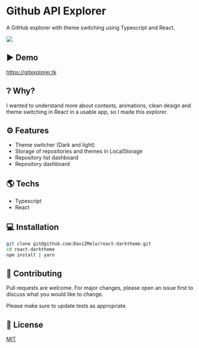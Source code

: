 # Github API Explorer 

A GitHub explorer with theme switching using Typescript and React.

![](https://media.giphy.com/media/CucbZRxxp59mG6Exgw/giphy.gif)

## ▶️ Demo

https://gitexplorer.tk

## ❔ Why?

I wanted to understand more about contexts, animations, clean design and theme switching in React in a usable app, so I made this explorer.

## ⚙️ Features

* Theme switcher (Dark and light) 
* Storage of repositories and themes in LocalStorage 
* Repository list dashboard
* Repository dashboard

## 🌎 Techs

* Typescript
* React

## 💻 Installation

```bash
git clone git@github.com:DaviZMelo/react-darktheme.git
cd react-darktheme
npm install | yarn
```

## 🤝 Contributing
Pull requests are welcome. For major changes, please open an issue first to discuss what you would like to change.

Please make sure to update tests as appropriate.

## 📄 License
[MIT](https://choosealicense.com/licenses/mit/)
